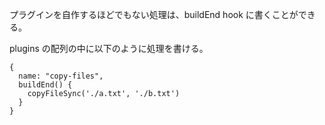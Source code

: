 プラグインを自作するほどでもない処理は、buildEnd hook に書くことができる。

plugins の配列の中に以下のように処理を書ける。

```
{
  name: "copy-files",
  buildEnd() {
    copyFileSync('./a.txt', './b.txt')
  }
}
```
